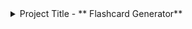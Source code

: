 
<details>
 <summary> Project Title - ** Flashcard Generator**</summary>

 
**It has mainly three pages.**
 
•	**Create Flashcard Page**

**•	My Flashcard Page**

**•	Flashcard Detais Page**

> Create Flashcard Page –

It is the project’s first page, which will be used to create a particular flashcard. It contains two forms. The first form has three fields and is used to create a group. One input field to add the group’s name, a text area field to add the description about the group, and a button to add an image to the group. 
The second form mainly has three fields. One input field is to add the Term for the card, the second input field is to add the definition of the particular card, and the third is to select the image for the particular card. Selecting the image will generate the two icons aside from the image in the same row. The trash icon to delete a particular card or row and the Edit icon to modify the particular card. It will focus on the Term input field after clicking.  
We have a “**+Add more**” button to create more cards. With every click, it will add the same group of inputs.
Then you can create a flashcard using the “**Create**” button.

> My Flashcard Page –

The second page is to display all the created cards. By default, it will display the link to the home page if any cards are not created. After clicking the ‘**view cards**’, the User will be redirected to the flashcard details page.

> Flashcard Details Page -

On this page, the user can see all the cards by clicking on the menu on the left side of the display and the result will be shown in the middle of the display. On the right side, the user can use the buttons i.e. **Share, Download, Print** to share the cards, and download the cards. By clicking the share button a modal popup comes up in the middle of the screen where the user can copy the link and save it in the clipboard. Users can share the card on the same modal through social media apps like **Facebook, WhatsApp** etc.

**Additionally, we have added the toggle button to choose the mode from light to dark or dark to light.**

</details>
